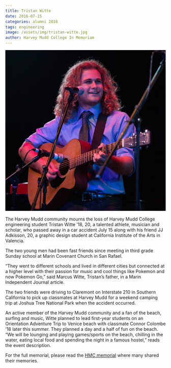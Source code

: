 ```yaml
---
title: Tristan Witte
date: 2016-07-15
categories: alumni 2018
tags: engineering
image: /assets/img/tristan-witte.jpg
author: Harvey Mudd College In Memoriam
---
```

![Tristan Witte](/assets/img/tristan-witte.jpg)

The Harvey Mudd community mourns the loss of Harvey Mudd College engineering student Tristan Witte ’18, 20, a talented athlete, musician and scholar, who passed away in a car accident July 15 along with his friend JJ Adkisson, 20, a graphic design student at California Institute of the Arts in Valencia.

The two young men had been fast friends since meeting in third grade Sunday school at Marin Covenant Church in San Rafael.

“They went to different schools and lived in different cities but connected at a higher level with their passion for music and cool things like Pokemon and now Pokemon Go,” said Marcus Witte, Tristan’s father, in a Marin Independent Journal article.

The two friends were driving to Claremont on Interstate 210 in Southern California to pick up classmates at Harvey Mudd for a weekend camping trip at Joshua Tree National Park when the accident occurred.

An active member of the Harvey Mudd community and a fan of the beach, surfing and music, Witte planned to lead first-year students on an Orientation Adventure Trip to Venice beach with classmate Connor Colombe ’18 later this summer. They planned a day and a half of fun on the beach. “We will be lounging and playing games/sports on the beach, chilling in the water, eating local food and spending the night in a famous hostel,” reads the event description.

For the full memorial, please read the [HMC memorial](https://www.hmc.edu/in-memoriam/tristan-witte/) where many shared their memories.
